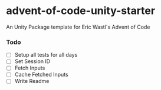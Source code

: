 # advent-of-code-unity-starter
An Unity Package template for Eric Wastl´s Advent of Code 

### Todo
- [ ] Setup all tests for all days
- [ ] Set Session ID
- [ ] Fetch Inputs
- [ ] Cache Fetched Inputs
- [ ] Write Readme
